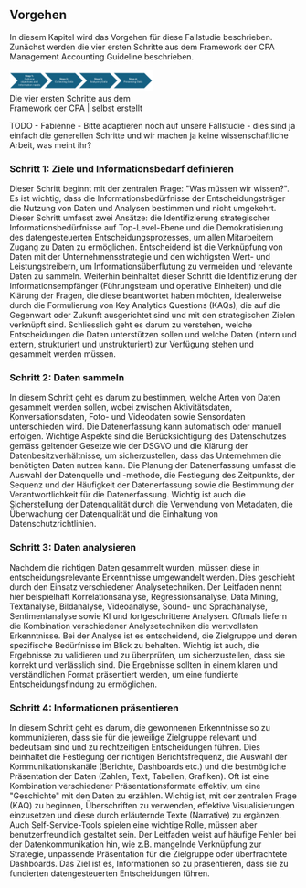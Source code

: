 ## Vorgehen
In diesem Kapitel wird das Vorgehen für diese Fallstudie beschrieben. Zunächst werden die vier ersten Schritte aus dem Framework der CPA Management Accounting Guideline beschrieben.

<div class="float-right-image" style="width: 250px">
    <img src="assets/images/CPA - Steps.png">
    <div class="image-label">Die vier ersten Schritte aus dem Framework der CPA | selbst erstellt</div>
</div>

TODO - Fabienne - Bitte adaptieren noch auf unsere Fallstudie - dies sind ja einfach die generellen Schritte und wir machen ja keine wissenschaftliche Arbeit, was meint ihr?

### Schritt 1: Ziele und Informationsbedarf definieren
Dieser Schritt beginnt mit der zentralen Frage: "Was müssen wir wissen?". Es ist wichtig, dass die Informationsbedürfnisse der Entscheidungsträger die Nutzung von Daten und Analysen bestimmen und nicht umgekehrt. Dieser Schritt umfasst zwei Ansätze: die Identifizierung strategischer Informationsbedürfnisse auf Top-Level-Ebene und die Demokratisierung des datengesteuerten Entscheidungsprozesses, um allen Mitarbeitern Zugang zu Daten zu ermöglichen. Entscheidend ist die Verknüpfung von Daten mit der Unternehmensstrategie und den wichtigsten Wert- und Leistungstreibern, um Informationsüberflutung zu vermeiden und relevante Daten zu sammeln. Weiterhin beinhaltet dieser Schritt die Identifizierung der Informationsempfänger (Führungsteam und operative Einheiten) und die Klärung der Fragen, die diese beantwortet haben möchten, idealerweise durch die Formulierung von Key Analytics Questions (KAQs), die auf die Gegenwart oder Zukunft ausgerichtet sind und mit den strategischen Zielen verknüpft sind. Schliesslich geht es darum zu verstehen, welche Entscheidungen die Daten unterstützen sollen und welche Daten (intern und extern, strukturiert und unstrukturiert) zur Verfügung stehen und gesammelt werden müssen.

### Schritt 2: Daten sammeln
In diesem Schritt geht es darum zu bestimmen, welche Arten von Daten gesammelt werden sollen, wobei zwischen Aktivitätsdaten, Konversationsdaten, Foto- und Videodaten sowie Sensordaten unterschieden wird. Die Datenerfassung kann automatisch oder manuell erfolgen. Wichtige Aspekte sind die Berücksichtigung des Datenschutzes gemäss geltender Gesetze wie der DSGVO und die Klärung der Datenbesitzverhältnisse, um sicherzustellen, dass das Unternehmen die benötigten Daten nutzen kann. Die Planung der Datenerfassung umfasst die Auswahl der Datenquelle und -methode, die Festlegung des Zeitpunkts, der Sequenz und der Häufigkeit der Datenerfassung sowie die Bestimmung der Verantwortlichkeit für die Datenerfassung. Wichtig ist auch die Sicherstellung der Datenqualität durch die Verwendung von Metadaten, die Überwachung der Datenqualität und die Einhaltung von Datenschutzrichtlinien.

### Schritt 3: Daten analysieren
Nachdem die richtigen Daten gesammelt wurden, müssen diese in entscheidungsrelevante Erkenntnisse umgewandelt werden. Dies geschieht durch den Einsatz verschiedener Analysetechniken. Der Leitfaden nennt hier beispielhaft Korrelationsanalyse, Regressionsanalyse, Data Mining, Textanalyse, Bildanalyse, Videoanalyse, Sound- und Sprachanalyse, Sentimentanalyse sowie KI und fortgeschrittene Analysen. Oftmals liefern die Kombination verschiedener Analysetechniken die wertvollsten Erkenntnisse. Bei der Analyse ist es entscheidend, die Zielgruppe und deren spezifische Bedürfnisse im Blick zu behalten. Wichtig ist auch, die Ergebnisse zu validieren und zu überprüfen, um sicherzustellen, dass sie korrekt und verlässlich sind. Die Ergebnisse sollten in einem klaren und verständlichen Format präsentiert werden, um eine fundierte Entscheidungsfindung zu ermöglichen.

### Schritt 4: Informationen präsentieren
In diesem Schritt geht es darum, die gewonnenen Erkenntnisse so zu kommunizieren, dass sie für die jeweilige Zielgruppe relevant und bedeutsam sind und zu rechtzeitigen Entscheidungen führen. Dies beinhaltet die Festlegung der richtigen Berichtsfrequenz, die Auswahl der Kommunikationskanäle (Berichte, Dashboards etc.) und die bestmögliche Präsentation der Daten (Zahlen, Text, Tabellen, Grafiken). Oft ist eine Kombination verschiedener Präsentationsformate effektiv, um eine "Geschichte" mit den Daten zu erzählen. Wichtig ist, mit der zentralen Frage (KAQ) zu beginnen, Überschriften zu verwenden, effektive Visualisierungen einzusetzen und diese durch erläuternde Texte (Narrative) zu ergänzen. Auch Self-Service-Tools spielen eine wichtige Rolle, müssen aber benutzerfreundlich gestaltet sein. Der Leitfaden weist auf häufige Fehler bei der Datenkommunikation hin, wie z.B. mangelnde Verknüpfung zur Strategie, unpassende Präsentation für die Zielgruppe oder überfrachtete Dashboards. Das Ziel ist es, Informationen so zu präsentieren, dass sie zu fundierten datengesteuerten Entscheidungen führen.